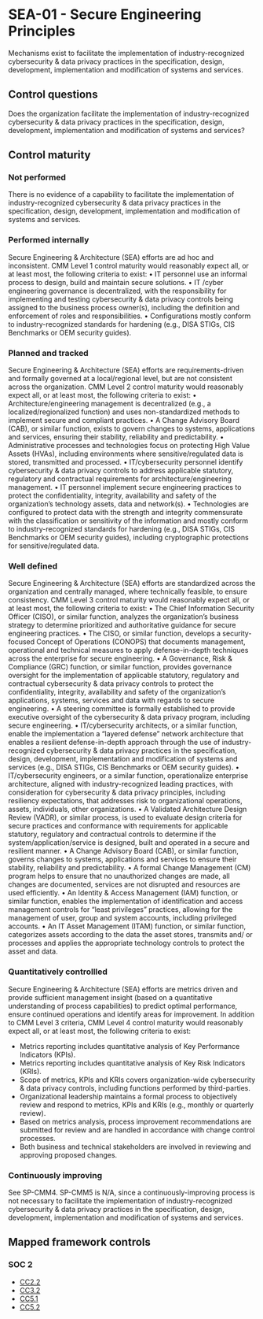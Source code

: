 # SEA-01 - Secure Engineering Principles
Mechanisms exist to facilitate the implementation of industry-recognized cybersecurity & data privacy practices in the specification, design, development, implementation and modification of systems and services.
## Control questions
Does the organization facilitate the implementation of industry-recognized cybersecurity & data privacy practices in the specification, design, development, implementation and modification of systems and services?
## Control maturity
### Not performed
There is no evidence of a capability to facilitate the implementation of industry-recognized cybersecurity & data privacy practices in the specification, design, development, implementation and modification of systems and services.
### Performed internally
Secure Engineering & Architecture (SEA) efforts are ad hoc and inconsistent. CMM Level 1 control maturity would reasonably expect all, or at least most, the following criteria to exist:
•	IT personnel use an informal process to design, build and maintain secure solutions. 
•	IT /cyber engineering governance is decentralized, with the responsibility for implementing and testing cybersecurity & data privacy controls being assigned to the business process owner(s), including the definition and enforcement of roles and responsibilities.
•	Configurations mostly conform to industry-recognized standards for hardening (e.g., DISA STIGs, CIS Benchmarks or OEM security guides).
### Planned and tracked
Secure Engineering & Architecture (SEA) efforts are requirements-driven and formally governed at a local/regional level, but are not consistent across the organization. CMM Level 2 control maturity would reasonably expect all, or at least most, the following criteria to exist:
•	Architecture/engineering management is decentralized (e.g., a localized/regionalized function) and uses non-standardized methods to implement secure and compliant practices.
•	A Change Advisory Board (CAB), or similar function, exists to govern changes to systems, applications and services, ensuring their stability, reliability and predictability. 
•	Administrative processes and technologies focus on protecting High Value Assets (HVAs), including environments where sensitive/regulated data is stored, transmitted and processed.
•	IT/cybersecurity personnel identify cybersecurity & data privacy controls to address applicable statutory, regulatory and contractual requirements for architecture/engineering management. 
•	IT personnel implement secure engineering practices to protect the confidentiality, integrity, availability and safety of the organization’s technology assets, data and network(s).
•	Technologies are configured to protect data with the strength and integrity commensurate with the classification or sensitivity of the information and mostly conform to industry-recognized standards for hardening (e.g., DISA STIGs, CIS Benchmarks or OEM security guides), including cryptographic protections for sensitive/regulated data.

### Well defined
Secure Engineering & Architecture (SEA) efforts are standardized across the organization and centrally managed, where technically feasible, to ensure consistency. CMM Level 3 control maturity would reasonably expect all, or at least most, the following criteria to exist:
•	The Chief Information Security Officer (CISO), or similar function, analyzes the organization’s business strategy to determine prioritized and authoritative guidance for secure engineering practices.
•	The CISO, or similar function, develops a security-focused Concept of Operations (CONOPS) that documents management, operational and technical measures to apply defense-in-depth techniques across the enterprise for secure engineering.
•	A Governance, Risk & Compliance (GRC) function, or similar function, provides governance oversight for the implementation of applicable statutory, regulatory and contractual cybersecurity & data privacy controls to protect the confidentiality, integrity, availability and safety of the organization’s applications, systems, services and data with regards to secure engineering.
•	A steering committee is formally established to provide executive oversight of the cybersecurity & data privacy program, including secure engineering. 
•	IT/cybersecurity architects, or a similar function, enable the implementation a “layered defense” network architecture that enables a resilient defense-in-depth approach through the use of industry-recognized cybersecurity & data privacy practices in the specification, design, development, implementation and modification of systems and services (e.g., DISA STIGs, CIS Benchmarks or OEM security guides).
•	IT/cybersecurity engineers, or a similar function, operationalize enterprise architecture, aligned with industry-recognized leading practices, with consideration for cybersecurity & data privacy principles, including resiliency expectations, that addresses risk to organizational operations, assets, individuals, other organizations. 
•	A Validated Architecture Design Review (VADR), or similar process, is used to evaluate design criteria for secure practices and conformance with requirements for applicable statutory, regulatory and contractual controls to determine if the system/application/service is designed, built and operated in a secure and resilient manner. 
•	A Change Advisory Board (CAB), or similar function, governs changes to systems, applications and services to ensure their stability, reliability and predictability. 
•	A formal Change Management (CM) program helps to ensure that no unauthorized changes are made, all changes are documented, services are not disrupted and resources are used efficiently.
•	An Identity & Access Management (IAM) function, or similar function, enables the implementation of identification and access management controls for “least privileges” practices, allowing for the management of user, group and system accounts, including privileged accounts.
•	An IT Asset Management (ITAM) function, or similar function, categorizes assets according to the data the asset stores, transmits and/ or processes and applies the appropriate technology controls to protect the asset and data.
### Quantitatively controllled
Secure Engineering & Architecture (SEA) efforts are metrics driven and provide sufficient management insight (based on a quantitative understanding of process capabilities) to predict optimal performance, ensure continued operations and identify areas for improvement. In addition to CMM Level 3 criteria, CMM Level 4 control maturity would reasonably expect all, or at least most, the following criteria to exist:
- 	Metrics reporting includes quantitative analysis of Key Performance Indicators (KPIs).
- 	Metrics reporting includes quantitative analysis of Key Risk Indicators (KRIs).
- 	Scope of metrics, KPIs and KRIs covers organization-wide cybersecurity & data privacy controls, including functions performed by third-parties.
- 	Organizational leadership maintains a formal process to objectively review and respond to metrics, KPIs and KRIs (e.g., monthly or quarterly review).
- 	Based on metrics analysis, process improvement recommendations are submitted for review and are handled in accordance with change control processes.
- 	Both business and technical stakeholders are involved in reviewing and approving proposed changes.
### Continuously improving
See SP-CMM4. SP-CMM5 is N/A, since a continuously-improving process is not necessary to facilitate the implementation of industry-recognized cybersecurity & data privacy practices in the specification, design, development, implementation and modification of systems and services.
## Mapped framework controls
### SOC 2
- [CC2.2](../soc2/cc22.md)
- [CC3.2](../soc2/cc32.md)
- [CC5.1](../soc2/cc51.md)
- [CC5.2](../soc2/cc52.md)
